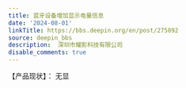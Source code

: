 ```yaml
---
title: 蓝牙设备增加显示电量信息
date: '2024-08-01'
linkTitle: https://bbs.deepin.org/en/post/275892
source: deepin_bbs
description:  深圳市耀影科技有限公司 
disable_comments: true
---
```

【产品现状】： 无显
